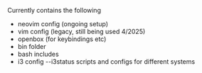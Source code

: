 Currently contains the following

  - neovim config (ongoing setup)
  - vim config (legacy, still being used 4/2025)
  - openbox (for keybindings etc)
  - bin folder 
  - bash includes
  - i3 config
  --i3status scripts and configs for different systems
